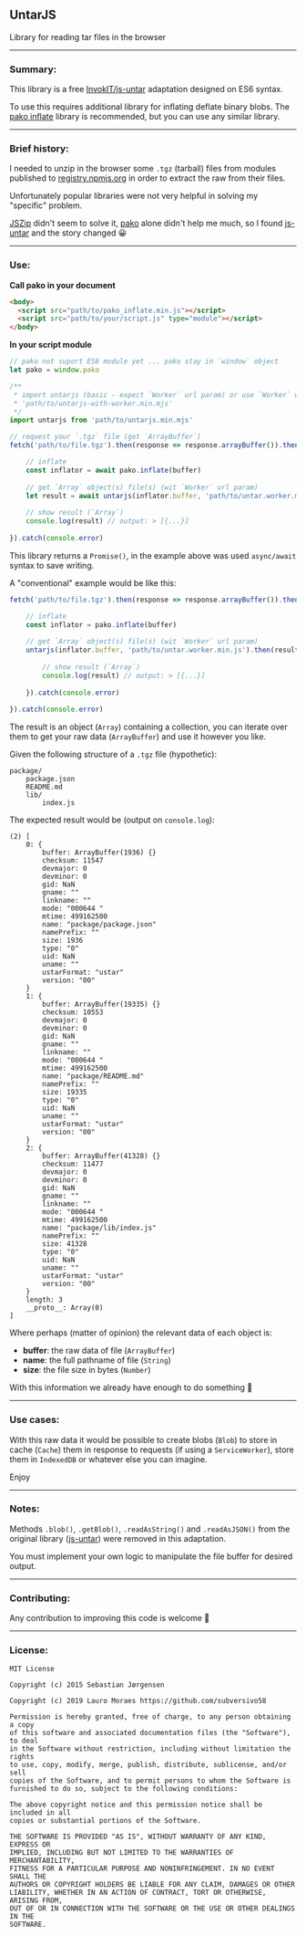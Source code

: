 ## UntarJS

Library for reading tar files in the browser

-----

### Summary:

This library is a free [InvokIT/js-untar](https://github.com/InvokIT/js-untar) adaptation designed on ES6 syntax.

To use this requires additional library for inflating deflate binary blobs. The [pako inflate](https://github.com/nodeca/pako/blob/master/dist/pako_inflate.min.js) library is recommended, but you can use any similar library.

-----

### Brief history:

I needed to unzip in the browser some `.tgz` (tarball) files from modules published to [registry.npmjs.org](https://registry.npmjs.org) in order to extract the raw from their files.

Unfortunately popular libraries were not very helpful in solving my "specific" problem.

[JSZip](https://github.com/Stuk/jszip) didn't seem to solve it, [pako](https://github.com/nodeca/pako) alone didn't help me much, so I found [js-untar](https://github.com/InvokIT/js-untar) and the story changed 😀

-----

### Use:

**Call pako in your document**

```html
<body>
  <script src="path/to/pako_inflate.min.js"></script>
  <script src="path/to/your/script.js" type="module"></script>
</body>
```

**In your script module**
```javascript
// pako not suport ES6 module yet ... pako stay in `window` object
let pako = window.pako

/**
 * import untarjs (basic - expect `Worker` url param) or use `Worker` with `Blob` version
 * 'path/to/untarjs-with-worker.min.mjs'
 */
import untarjs from 'path/to/untarjs.min.mjs'

// request your `.tgz` file (get `ArrayBuffer`)
fetch('path/to/file.tgz').then(response => response.arrayBuffer()).then(async buffer => {

    // inflate
    const inflator = await pako.inflate(buffer)
    
    // get `Array` object(s) file(s) (wit `Worker` url param)
    let result = await untarjs(inflator.buffer, 'path/to/untar.worker.min.js')
    
    // show result (`Array`)
    console.log(result) // output: > [{...}]
    
}).catch(console.error)
```

This library returns a `Promise()`, in the example above was used `async/await` syntax to save writing.

A "conventional" example would be like this:

```javascript
fetch('path/to/file.tgz').then(response => response.arrayBuffer()).then(buffer => {

    // inflate
    const inflator = pako.inflate(buffer)
    
    // get `Array` object(s) file(s) (wit `Worker` url param)
    untarjs(inflator.buffer, 'path/to/untar.worker.min.js').then(result => {
    
        // show result (`Array`)
        console.log(result) // output: > [{...}]
        
    }).catch(console.error)
    
}).catch(console.error)
```

The result is an object (`Array`) containing a collection, you can iterate over them to get your raw data (`ArrayBuffer`) and use it however you like.


Given the following structure of a `.tgz` file (hypothetic):

```none
package/
    package.json
    README.md
    lib/
        index.js
```

The expected result would be (output on `console.log`):

```console
(2) [
    0: {
        buffer: ArrayBuffer(1936) {}
        checksum: 11547
        devmajor: 0
        devminor: 0
        gid: NaN
        gname: ""
        linkname: ""
        mode: "000644 "
        mtime: 499162500
        name: "package/package.json"
        namePrefix: ""
        size: 1936
        type: "0"
        uid: NaN
        uname: ""
        ustarFormat: "ustar"
        version: "00"
    }
    1: {
        buffer: ArrayBuffer(19335) {}
        checksum: 10553
        devmajor: 0
        devminor: 0
        gid: NaN
        gname: ""
        linkname: ""
        mode: "000644 "
        mtime: 499162500
        name: "package/README.md"
        namePrefix: ""
        size: 19335
        type: "0"
        uid: NaN
        uname: ""
        ustarFormat: "ustar"
        version: "00"
    }
    2: {
        buffer: ArrayBuffer(41328) {}
        checksum: 11477
        devmajor: 0
        devminor: 0
        gid: NaN
        gname: ""
        linkname: ""
        mode: "000644 "
        mtime: 499162500
        name: "package/lib/index.js"
        namePrefix: ""
        size: 41328
        type: "0"
        uid: NaN
        uname: ""
        ustarFormat: "ustar"
        version: "00"
    }
    length: 3
    __proto__: Array(0)
]
```

Where perhaps (matter of opinion) the relevant data of each object is:

* **buffer**: the raw data of file (`ArrayBuffer`)
* **name**: the full pathname of file (`String`)
* **size**: the file size in bytes (`Number`)

With this information we already have enough to do something 🤔

-----


### Use cases:

With this raw data it would be possible to create blobs (`Blob`) to store in cache (`Cache`) them in response to requests (if using a `ServiceWorker`), store them in `IndexedDB` or whatever else you can imagine.

Enjoy

-----

### Notes:

Methods `.blob()`, `.getBlob()`, `.readAsString()` and `.readAsJSON()` from the original library ([js-untar](https://github.com/InvokIT/js-untar)) were removed in this adaptation.

You must implement your own logic to manipulate the file buffer for desired output.

-----

### Contributing:

Any contribution to improving this code is welcome 🎊

-----

### License:

```license
MIT License

Copyright (c) 2015 Sebastian Jørgensen

Copyright (c) 2019 Lauro Moraes https://github.com/subversivo58

Permission is hereby granted, free of charge, to any person obtaining a copy
of this software and associated documentation files (the "Software"), to deal
in the Software without restriction, including without limitation the rights
to use, copy, modify, merge, publish, distribute, sublicense, and/or sell
copies of the Software, and to permit persons to whom the Software is
furnished to do so, subject to the following conditions:

The above copyright notice and this permission notice shall be included in all
copies or substantial portions of the Software.

THE SOFTWARE IS PROVIDED "AS IS", WITHOUT WARRANTY OF ANY KIND, EXPRESS OR
IMPLIED, INCLUDING BUT NOT LIMITED TO THE WARRANTIES OF MERCHANTABILITY,
FITNESS FOR A PARTICULAR PURPOSE AND NONINFRINGEMENT. IN NO EVENT SHALL THE
AUTHORS OR COPYRIGHT HOLDERS BE LIABLE FOR ANY CLAIM, DAMAGES OR OTHER
LIABILITY, WHETHER IN AN ACTION OF CONTRACT, TORT OR OTHERWISE, ARISING FROM,
OUT OF OR IN CONNECTION WITH THE SOFTWARE OR THE USE OR OTHER DEALINGS IN THE
SOFTWARE.
```
